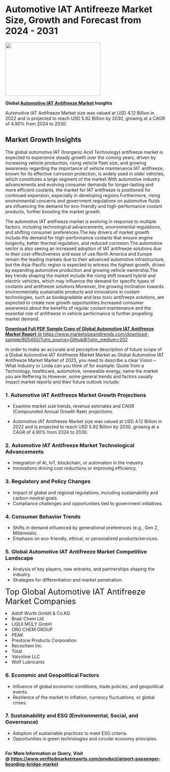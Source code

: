 <H1>Automotive IAT Antifreeze Market Size, Growth and Forecast from 2024 - 2031</H1><img class="aligncenter size-medium wp-image-584254" src="https://thirdeyenews.in/wp-content/uploads/2024/09/Global-Market-Research-300x168.jpeg" alt="" width="300" height="168" /><p><strong>Global&nbsp;<a href="https://www.marketsizeandtrends.com/download-sample/805450/?utm_source=Github8j?utm_medium=202">Automotive IAT Antifreeze Market</a> Insights</strong></p><p>Automotive IAT Antifreeze Market size was valued at USD 4.12 Billion in 2022 and is projected to reach USD 5.92 Billion by 2030, growing at a CAGR of 4.90% from 2024 to 2030.</p><p><h2>Market Growth Insights</h2> <p>The global automotive IAT (Inorganic Acid Technology) antifreeze market is expected to experience steady growth over the coming years, driven by increasing vehicle production, rising vehicle fleet size, and growing awareness regarding the importance of vehicle maintenance.IAT antifreeze, known for its effective corrosion protection, is widely used in older vehicles, which constitutes a large segment of the market.With automotive industry advancements and evolving consumer demands for longer-lasting and more efficient coolants, the market for IAT antifreeze is positioned for continued expansion, especially in developing regions.Furthermore, rising environmental concerns and government regulations on automotive fluids are influencing the demand for eco-friendly and high-performance coolant products, further boosting the market growth.<a href="sample-download-link" target="_blank"></a></p> <p>The automotive IAT antifreeze market is evolving in response to multiple factors, including technological advancements, environmental regulations, and shifting consumer preferences.The key drivers of market growth include the demand for high-performance coolants that ensure engine longevity, better thermal regulation, and reduced corrosion.The automotive sector is also seeing an increased adoption of IAT antifreeze solutions due to their cost-effectiveness and ease of use.North America and Europe remain the leading markets due to their advanced automotive infrastructure, but the Asia-Pacific region is expected to witness the highest growth, driven by expanding automotive production and growing vehicle ownership.The key trends shaping the market include the rising shift toward hybrid and electric vehicles, which may influence the demand for specific types of coolants and antifreeze solutions.Moreover, the growing inclination towards environmentally sustainable products and innovations in coolant technologies, such as biodegradable and less toxic antifreeze solutions, are expected to create new growth opportunities.Increased consumer awareness about the benefits of regular coolant maintenance and the essential role of antifreeze in vehicle performance is further propelling market demand.<a href="detailed-report-link" target="_blank"></p><p><span class=""><strong>Download Full PDF Sample Copy of Global Automotive IAT Antifreeze Market Report</strong> @ <a href="https://www.marketsizeandtrends.com/download-sample/805450/?utm_source=Github8j?utm_medium=202" target="_blank">https://www.marketsizeandtrends.com/download-sample/805450/?utm_source=Github8j?utm_medium=202</a></span></p><p>In order to make an accurate and perceptive description of future scope of a Global&nbsp;Automotive IAT Antifreeze Market Market as Global&nbsp;Automotive IAT Antifreeze Market Market of 2025, you need to describe a clear Vision &ndash; What Industry or Linda can you think of for example: Quote from a Technology, healthcare, automotive, renewable energy, name the market you are Reffering to.However, some general trends and factors usually impact market reports and their future outlook include:</p><h3>1.&nbsp;<strong>Automotive IAT Antifreeze Market Growth Projections</strong></h3><ul><li>Examine market size trends, revenue estimates and CAGR (Compounded Annual Growth Rate) projections.</li><li><p>Automotive IAT Antifreeze Market size was valued at USD 4.12 Billion in 2022 and is projected to reach USD 5.92 Billion by 2030, growing at a CAGR of 4.90% from 2024 to 2030.</p></li></ul><h3>2.&nbsp;<strong>Automotive IAT Antifreeze Market Technological Advancements</strong></h3><ul><li>Integration of AI, IoT, blockchain, or automation in the industry.</li><li>Innovations driving cost reductions or improving efficiency.</li></ul><h3>3.&nbsp;<strong>Regulatory and Policy Changes</strong></h3><ul><li>Impact of global and regional regulations, including sustainability and carbon-neutral goals.</li><li>Compliance challenges and opportunities tied to government initiatives.</li></ul><h3>4.&nbsp;<strong>Consumer Behavior Trends</strong></h3><ul><li>Shifts in demand influenced by generational preferences (e.g., Gen Z, Millennials).</li><li>Emphasis on eco-friendly, ethical, or personalized products/services.</li></ul><h3>5.&nbsp;<strong>Global Automotive IAT Antifreeze Market Competitive Landscape</strong></h3><ul><li>Analysis of key players, new entrants, and partnerships shaping the industry.</li><li>Strategies for differentiation and market penetration.</li></ul><p data-pm-slice="1 1 []"><span style="color: inherit; font-family: inherit; font-size: 25px;">Top Global Automotive IAT Antifreeze Market Companies</span></p><div class="" data-test-id=""><p><li>Adolf Wurth GmbH & Co.KG</li><li> Brad-Chem Ltd</li><li> LIQUI MOLY GmbH</li><li> ORG CHEM GROUP</li><li> PEAK</li><li> Prestone Products Corporation</li><li> Recochem Inc.</li><li> Total</li><li> Valvoline LLC</li><li> Wolf Lubricants</li></p></div><h3>6.&nbsp;<strong>Economic and Geopolitical Factors</strong></h3><ul><li>Influence of global economic conditions, trade policies, and geopolitical events.</li><li>Resilience of the market to inflation, currency fluctuations, or global crises.</li></ul><h3>7.&nbsp;<strong>Sustainability and ESG (Environmental, Social, and Governance)</strong></h3><ul><li>Adoption of sustainable practices to meet ESG criteria.</li><li>Opportunities in green technologies and circular economy principles.</li></ul><h2><strong style="font-size: 14px;">For More Information or Query, Visit @&nbsp;</strong><a style="background-color: #ffffff; font-size: 14px;" href="https://www.marketsizeandtrends.com/report/automotive-iat-antifreeze-market/" target="_blank">https://www.verifiedmarketreports.com/product/airport-passenger-boarding-bridge-market</a></h2>